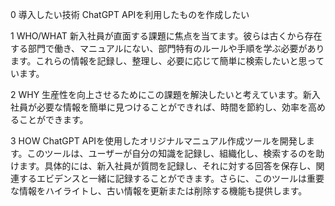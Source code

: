 0 導入したい技術
 ChatGPT APIを利用したものを作成したい

1 WHO/WHAT
新入社員が直面する課題に焦点を当てます。彼らは古くから存在する部門で働き、マニュアルにない、部門特有のルールや手順を学ぶ必要があります。これらの情報を記録し、整理し、必要に応じて簡単に検索したいと思っています。

2 WHY
生産性を向上させるためにこの課題を解決したいと考えています。新入社員が必要な情報を簡単に見つけることができれば、時間を節約し、効率を高めることができます。

3 HOW
ChatGPT APIを使用したオリジナルマニュアル作成ツールを開発します。このツールは、ユーザーが自分の知識を記録し、組織化し、検索するのを助けます。具体的には、新入社員が質問を記録し、それに対する回答を保存し、関連するエビデンスと一緒に記録することができます。さらに、このツールは重要な情報をハイライトし、古い情報を更新または削除する機能も提供します。